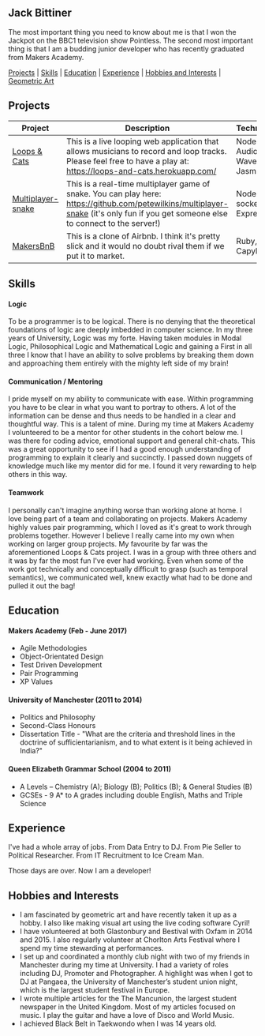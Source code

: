 ## Jack Bittiner

The most important thing you need to know about me is that I won the Jackpot on the BBC1 television show Pointless. The second most important thing is that I am a budding junior developer who has recently graduated from Makers Academy.

[Projects](#projects) | [Skills](#skills) | [Education](#education) | [Experience](#experience) | [Hobbies and Interests](#hobbies-and-interests) | [Geometric Art](https://coloursnshapes.tumblr.com)

## Projects

| Project   | Description | Technologies |
|---        |---         |---           |
| [Loops & Cats](https://github.com/whatsrupp/loops-and-cats) | This is a live looping web application that allows musicians to record and loop tracks. Please feel free to have a play at: https://loops-and-cats.herokuapp.com/ | Node.js, Web Audio API, WaveSurfer, Jasmine |
|[Multiplayer-snake](https://github.com/petewilkins/multiplayer-snake)| This is a real-time multiplayer game of snake. You can play here: https://github.com/petewilkins/multiplayer-snake (it's only fun if you get someone else to connect to the server!)| Node.js, socket.io, Express|
| [MakersBnB](https://github.com/jackbittiner/Makersbnb) | This is a clone of Airbnb. I think it's pretty slick and it would no doubt rival them if we put it to market. | Ruby, Rspec, Capybara |

## Skills

#### Logic

To be a programmer is to be logical. There is no denying that the theoretical foundations of logic are deeply imbedded in computer science. In my three years of University, Logic was my forte. Having taken modules in Modal Logic, Philosophical Logic and Mathematical Logic and gaining a First in all three I know that I have an ability to solve problems by breaking them down and approaching them entirely with the mighty left side of my brain!

#### Communication / Mentoring

I pride myself on my ability to communicate with ease. Within programming you have to be clear in what you want to portray to others. A lot of the information can be dense and thus needs to be handled in a clear and thoughtful way. This is a talent of mine. During my time at Makers Academy I volunteered to be a mentor for other students in the cohort below me. I was there for coding advice, emotional support and general chit-chats. This was a great opportunity to see if I had a good enough understanding of programming to explain it clearly and succinctly. I passed down nuggets of knowledge much like my mentor did for me. I found it very rewarding to help others in this way.

#### Teamwork

I personally can't imagine anything worse than working alone at home. I love being part of a team and collaborating on projects. Makers Academy highly values pair programming, which I loved as it's great to work through problems together. However I believe I really came into my own when working on larger group projects. My favourite by far was the aforementioned Loops & Cats project. I was in a group with three others and it was by far the most fun I've ever had working. Even when some of the work got technically and conceptually difficult to grasp (such as temporal semantics), we communicated well, knew exactly what had to be done and pulled it out the bag!

## Education

#### Makers Academy (Feb - June 2017)

- Agile Methodologies
- Object-Orientated Design
- Test Driven Development
- Pair Programming
- XP Values

#### University of Manchester (2011 to 2014)

- Politics and Philosophy
- Second-Class Honours
- Dissertation Title - "What are the criteria and threshold lines in the doctrine of sufficientarianism, and to what extent is it being achieved in India?"

#### Queen Elizabeth Grammar School (2004 to 2011)
- A Levels – Chemistry (A); Biology (B); Politics (B); & General Studies (B)
- GCSEs - 9 A* to A grades including double English, Maths and Triple Science

## Experience

I've had a whole array of jobs.
From Data Entry to DJ.
From Pie Seller to Political Researcher.
From IT Recruitment to Ice Cream Man.

Those days are over. Now I am a developer!

## Hobbies and Interests

- I am fascinated by geometric art and have recently taken it up as a hobby. I also like making visual art using the live coding software Cyril!
- I have volunteered at both Glastonbury and Bestival with Oxfam in 2014 and 2015. I also regularly volunteer at Chorlton Arts Festival where I spend my time stewarding at performances.
- I set up and coordinated a monthly club night with two of my friends in Manchester during my time at University. I had a variety of roles including DJ, Promoter and Photographer. A highlight was when I got to DJ at Pangaea, the University of Manchester’s student union night, which is the largest student festival in Europe.
- I wrote multiple articles for the The Mancunion, the largest student newspaper in the United Kingdom. Most of my articles focused on music. I play the guitar and have a love of Disco and World Music.
- I achieved Black Belt in Taekwondo when I was 14 years old.

